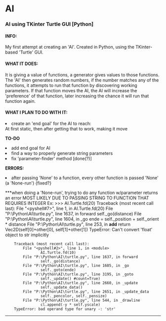 # AI
<h3>AI using TKinter Turtle GUI [Python]</h3>

<h4>INFO:</h4>
My first attempt at creating an 'AI'. Created in Python, using the TKinter-based 'Turtle' GUI.

<h4>WHAT IT DOES:</h4>
It is giving a value of functions, a generator gives values to those functions.
The 'AI' then generates random numbers, if the number matches any of the functions, it attempts to run that function by discovering working parameters. If that function moves the AI, the AI will increase the 'preference' of that function, later increasing the chance it will run that function again.

<h4>WHAT I PLAN TO DO WITH IT:</h4>
<li>create an 'end goal' for the AI to reach:<br>
    At first static, then after getting that to work, making it move

<b>TO-DO</b>
<li>add end goal for AI
<li>find a way to properly generate string parameters
<li>fix 'parameter-finder' method [done(?)]

<b>ERRORS:</b>
<li>after passing 'None' to a function, every other function is passed 'None' (a 'None-run') {fixed?}

***when doing a 'None-run', trying to do any function w/parameter returns an error
   MOST LIKELY DUE TO PASSING STRING TO FUNCTION THAT REQUIRES INTEGER
	Ex:
	>>> AI.Turtle.fd(20)
		Traceback (most recent call last):
  			File "<pyshell#7>", line 1, in <module>
    				AI.Turtle.fd(20)
  			File "P:\Python\AI\turtle.py", line 1637, in forward
    				self._go(distance)
  			File "P:\Python\AI\turtle.py", line 1604, in _go
    				ende = self._position + self._orient * distance
  			File "P:\Python\AI\turtle.py", line 253, in __add__
    				return Vec2D(self[0]+other[0], self[1]+other[1])
		TypeError: Can't convert 'float' object to str implicitly

		Traceback (most recent call last):
  			File "<pyshell#2>", line 1, in <module>
    				AI.Turtle.fd(10)
  			File "P:\Python\AI\turtle.py", line 1637, in forward
    				self._go(distance)
  			File "P:\Python\AI\turtle.py", line 1605, in _go
    				self._goto(ende)
 			File "P:\Python\AI\turtle.py", line 3195, in _goto
    				self._update() #count=True)
  			File "P:\Python\AI\turtle.py", line 2660, in _update
    				self._update_data()
  			File "P:\Python\AI\turtle.py", line 2651, in _update_data
    				self._pencolor, self._pensize)
  			File "P:\Python\AI\turtle.py", line 544, in _drawline
    				cl.append(-y * self.yscale)
		TypeError: bad operand type for unary -: 'str'

***